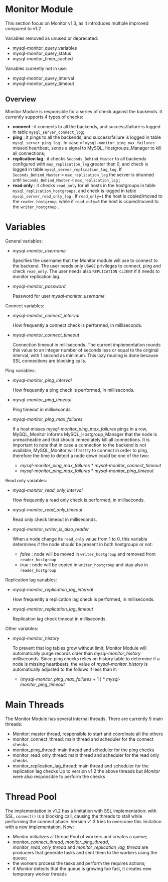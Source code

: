 Monitor Module
==============

This section focus on Monitor v1.3, as it introduces multiple improved compared to v1.2


Variables removed as unused or deprecated:
* mysql-monitor_query_variables
* mysql-monitor_query_status
* mysql-monitor_timer_cached

Variables currently not in use:
* mysql-monitor_query_interval
* mysql-monitor_query_timeout

Overview
--------
Monitor Module is responsible for a series of check against the backends.
It currently supports 4 types of checks:
* **connect** : it connects to all the backends, and success/failure is logged in table `mysql_server_connect_log`;
* **ping** : it pings to all the backends, and success/failure is logged in table `mysql_server_ping_log` . In case of `mysql-monitor_ping_max_failures` missed heartbeat, sends a signal to MySQL_Hostgroups_Manager to kill all connections;
* **replication lag** : it checks `Seconds_Behind_Master` to all backends configured with `max_replication_lag` greater than 0, and check is logged in table `mysql_server_replication_lag_log`. If `Seconds_Behind_Master` > `max_replication_lag` the server is shunned until `Seconds_Behind_Master` < `max_replication_lag` ;
* **read only** : it checks `read_only` for all hosts in the hostgroups in table `mysql_replication_hostgroups`, and check is logged in table `mysql_server_read_only_log` . If `read_only=1` the host is copied/moved to the `reader_hostgroup`, while if `read_only=0` the host is copied/moved to the `writer_hostgroup` .


Variables
=========
General variables:
* *mysql-monitor_username*

  Specifies the username that the Monitor module will use to connect to the backend. The user needs only `USAGE` privileges to connect, ping and check `read_only`. The user needs also `REPLICATION CLIENT` if it needs to monitor replication lag.
  
* *mysql-monitor_password*

  Password for user *mysql-monitor_username*
  
Connect variables:
* *mysql-monitor_connect_interval*

  How frequently a connect check is performed, in milliseconds.

* *mysql-monitor_connect_timeout*

  Connection timeout in milliseconds. The current implementation rounds this value to an integer number of seconds less or equal to the original interval, with 1 second as minimum. This lazy rouding is done because SSL connections are blocking calls.

Ping variables:
* *mysql-monitor_ping_interval*

  How frequently a ping check is performed, in milliseconds.

* *mysql-monitor_ping_timeout*

  Ping timeout in milliseconds.

* *mysql-monitor_ping_max_failures*

  If a host misses *mysql-monitor_ping_max_failures* pings in a row, MySQL_Monitor informs MySQL_Hostgroup_Manager that the node is unreacheable and that should immediately kill all connections.
  It is important to note that in case a connection to the backend is not available, MySQL_Monitor will first try to connect in order to ping, therefore the time to detect a node down could be one of the two:
  * *mysql-monitor_ping_max_failures* * *mysql-monitor_connect_timeout*
  * *mysql-monitor_ping_max_failures* * *mysql-monitor_ping_timeout*

Read only variables:

* *mysql-monitor_read_only_interval*

  How frequently a read only check is performed, in milliseconds.

* *mysql-monitor_read_only_timeout*

  Read only check timeout in milliseconds.

* *mysql-monitor_writer_is_also_reader*

  When a node change its `read_only` value from 1 to 0, this variable determines if the node should be present in both hostgroups or not:
  * *false* : node will be moved in `writer_hostgroup` and removed from `reader_hostgroup`
  * *true* : node will be copied in `writer_hostgroup` and stay also in `reader_hostgroup`

Replication lag variables:

* *mysql-monitor_replication_lag_interval*

  How frequently a replication lag check is performed, in milliseconds.

* *mysql-monitor_replication_lag_timeout*

  Replication lag check timeout in milliseconds.

Other variables:

* *mysql-monitor_history*

  To prevent that log tables grow without limit, Monitor Module will automatically purge records older than *mysql-monitor_history* milliseconds. Since ping checks relies on history table to determine if a node is missing heartbeats, the value of *mysql-monitor_history* is automatically adjusted to the follows if less than it:
  * (*mysql-monitor_ping_max_failures* + 1 ) * *mysql-monitor_ping_timeout*


Main Threads
============
The Monitor Module has several internal threads. There are currently 5 main threads:
* Monitor: master thread, responsible to start and coordinate all the others
* monitor_connect_thread: main thread and scheduler for the connect checks
* monitor_ping_thread: main thread and scheduler for the ping checks
* monitor_read_only_thread: main thread and scheduler for the read only checks
* monitor_replication_lag_thread: main thread and scheduler for the replication lag checks
Up to version v1.2 the above threads but *Monitor* were also responsible to perform the checks

Thread Pool
===========
The implementation in v1.2 has a limitation with SSL implementation: with SSL, `connect()` is a blocking call, causing the threads to stall while performing the connect phase.
Version v1.3 tries to overcome this limitation with a new implementation. Now:
* *Monitor* initializes a Thread Pool of workers and creates a queue;
* *monitor_connect_thread*, *monitor_ping_thread*, *monitor_read_only_thread* and *monitor_replication_lag_thread* are producers that generate tasks and sent them to the workers using the queue;
* the workers process the tasks and perform the requires actions;
* if *Monitor* detects that the queue is growing too fast, it creates new temporary worker threads 
